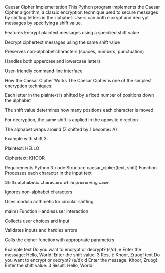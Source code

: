 Caesar Cipher Implementation This Python program implements the Caesar Cipher algorithm, a classic encryption technique used to secure messages by shifting letters in the alphabet. Users can both encrypt and decrypt messages by specifying a shift value.

Features Encrypt plaintext messages using a specified shift value

Decrypt ciphertext messages using the same shift value

Preserves non-alphabet characters (spaces, numbers, punctuation)

Handles both uppercase and lowercase letters

User-friendly command-line interface

How the Caesar Cipher Works The Caesar Cipher is one of the simplest encryption techniques:

Each letter in the plaintext is shifted by a fixed number of positions down the alphabet

The shift value determines how many positions each character is moved

For decryption, the same shift is applied in the opposite direction

The alphabet wraps around (Z shifted by 1 becomes A)

Example with shift 3:

Plaintext: HELLO

Ciphertext: KHOOR

Requirements Python 3.x ode Structure caesar_cipher(text, shift) Function Processes each character in the input text

Shifts alphabetic characters while preserving case

Ignores non-alphabet characters

Uses modulo arithmetic for circular shifting

main() Function Handles user interaction

Collects user choices and input

Validates inputs and handles errors

Calls the cipher function with appropriate parameters

Example text Do you want to encrypt or decrypt? (e/d): e Enter the message: Hello, World! Enter the shift value: 3 Result: Khoor, Zruog! text Do you want to encrypt or decrypt? (e/d): d Enter the message: Khoor, Zruog! Enter the shift value: 3 Result: Hello, World!
